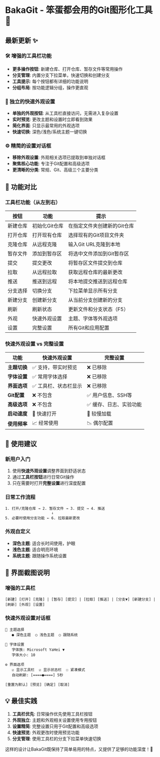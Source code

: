 # BakaGit - 笨蛋都会用的Git图形化工具 🚀

## 最新更新 ✨

### 🛠️ 增强的工具栏功能
- **更多操作按钮**: 新建仓库、打开仓库、暂存文件等常用操作
- **分支管理**: 内置分支下拉菜单，快速切换和创建分支
- **工具提示**: 每个按钮都有详细的功能说明
- **分组布局**: 按功能逻辑分组，操作更直观

### 🎨 独立的快速外观设置
- **单独的外观按钮**: 从工具栏直接访问，无需进入复杂设置
- **实时预览**: 更改主题和设置时立即看到效果
- **简化界面**: 只显示最常用的外观选项
- **快速切换**: 深色/浅色/系统主题一键切换

### ⚙️ 精简的设置对话框
- **移除外观设置**: 外观相关选项已提取到单独对话框
- **聚焦核心功能**: 专注于Git配置和高级选项
- **更清晰的分类**: 常规、Git、高级三个主要分类

## 🎯 功能对比

### 工具栏功能（从左到右）

| 按钮 | 功能 | 提示 |
|------|------|------|
| 新建仓库 | 初始化Git仓库 | 在指定文件夹创建新的Git仓库 |
| 打开仓库 | 打开现有仓库 | 选择现有的Git项目文件夹 |
| 克隆仓库 | 从远程克隆 | 输入Git URL克隆到本地 |
| 暂存文件 | 添加到暂存区 | 将选中文件添加到Git暂存区 |
| 提交 | 提交更改 | 将暂存区文件提交到仓库 |
| 拉取 | 从远程拉取 | 获取远程仓库的最新更改 |
| 推送 | 推送到远程 | 将本地提交推送到远程仓库 |
| 分支选择 | 切换分支 | 下拉菜单显示所有分支 |
| 新建分支 | 创建新分支 | 从当前分支创建新的分支 |
| 刷新 | 刷新状态 | 更新文件和分支状态（F5） |
| 外观 | 快速外观设置 | 主题、字体等外观选项 |
| 设置 | 完整设置 | 所有Git和应用配置 |

### 快速外观设置 vs 完整设置

| 功能 | 快速外观设置 | 完整设置 |
|------|-------------|----------|
| **主题切换** | ✅ 支持，带实时预览 | ❌ 已移除 |
| **字体设置** | ✅ 常用字体选择 | ❌ 已移除 |
| **界面选项** | ✅ 工具栏、状态栏显示 | ❌ 已移除 |
| **Git配置** | ❌ 不包含 | ✅ 用户信息、SSH等 |
| **高级选项** | ❌ 不包含 | ✅ 缓存、日志、实验功能 |
| **启动速度** | 🚀 快速打开 | 🐌 较慢加载 |
| **使用频率** | 📈 经常使用 | 📉 偶尔配置 |

## 🚀 使用建议

### 新用户入门
1. 使用**快速外观设置**调整界面到舒适状态
2. 通过**工具栏按钮**进行日常Git操作
3. 只在需要时打开**完整设置**进行深度配置

### 日常工作流程
```
1. 打开/克隆仓库 → 2. 暂存文件 → 3. 提交 → 4. 推送
                     ↓
5. 必要时使用分支功能 ← 6. 拉取最新更改
```

### 外观自定义
- **深色主题**: 适合长时间使用，护眼
- **浅色主题**: 适合明亮环境
- **系统主题**: 跟随操作系统设置

## 🎨 界面截图说明

### 增强的工具栏
```
[新建] [打开] [克隆] | [暂存] [提交] | [拉取] [推送] | [分支▼] [新建分支] | [刷新] [外观] [设置]
```

### 快速外观设置对话框
```
🎨 主题选择
   ● 深色主题  ○ 浅色主题  ○ 跟随系统

📝 字体设置
   字体族: Microsoft YaHei ▼
   字体大小: 10

⚙️ 界面选项
   ☑ 显示工具栏  ☑ 显示状态栏  ☐ 紧凑模式
   自动刷新: [====●====] 5秒

[重置为默认] [预览] [确定] [取消]
```

## 💡 最佳实践

1. **工具栏优先**: 日常操作优先使用工具栏按钮
2. **外观独立**: 主题和外观相关设置使用专用按钮
3. **设置精简**: 完整设置只用于Git配置和高级选项
4. **快速预览**: 外观更改时使用预览功能
5. **分支管理**: 使用工具栏的分支下拉菜单快速切换

这样的设计让BakaGit既保持了简单易用的特点，又提供了足够的功能深度！🎉
